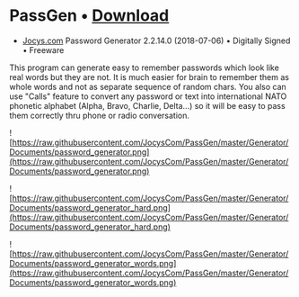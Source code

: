 
# PassGen • [Download](http://www.jocys.com/Files/Software/PassGen.zip)
 * <a target="_blank" href="http://www.jocys.com">Jocys.com</a> Password Generator 2.2.14.0 (2018-07-06) • Digitally Signed • Freeware

This program can generate easy to remember passwords which look like real words but they are not. It is much easier for brain to remember them as whole words and not as separate sequence of random chars. You also can use "Calls" feature to convert any password or text into international NATO phonetic alphabet (Alpha, Bravo, Charlie, Delta...) so it will be easy to pass them correctly thru phone or radio conversation.

![https://raw.githubusercontent.com/JocysCom/PassGen/master/Generator/Documents/password_generator.png](https://raw.githubusercontent.com/JocysCom/PassGen/master/Generator/Documents/password_generator.png)

![https://raw.githubusercontent.com/JocysCom/PassGen/master/Generator/Documents/password_generator_hard.png](https://raw.githubusercontent.com/JocysCom/PassGen/master/Generator/Documents/password_generator_hard.png)

![https://raw.githubusercontent.com/JocysCom/PassGen/master/Generator/Documents/password_generator_words.png](https://raw.githubusercontent.com/JocysCom/PassGen/master/Generator/Documents/password_generator_words.png)
